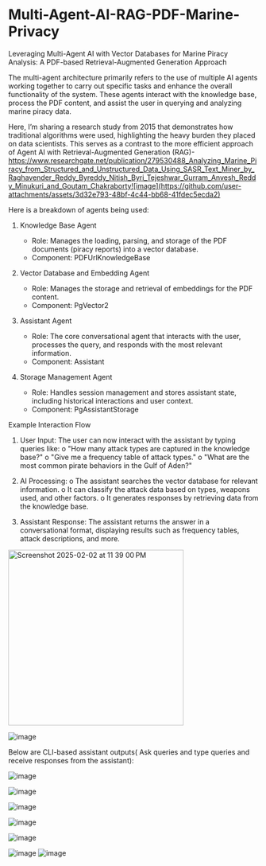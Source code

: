 # Multi-Agent-AI-RAG-PDF-Marine-Privacy
Leveraging Multi-Agent AI with Vector Databases for Marine Piracy Analysis: A PDF-based Retrieval-Augmented Generation Approach

The multi-agent architecture primarily refers to the use of multiple AI agents working together to carry out specific tasks and enhance the overall functionality of the system. These agents interact with the knowledge base, process the PDF content, and assist the user in querying and analyzing marine piracy data. 


Here, I’m sharing a research study from 2015 that demonstrates how traditional algorithms were used, highlighting the heavy burden they placed on data scientists. This serves as a contrast to the more efficient approach of Agent AI with Retrieval-Augmented Generation (RAG)- https://www.researchgate.net/publication/279530488_Analyzing_Marine_Piracy_from_Structured_and_Unstructured_Data_Using_SASR_Text_Miner_by_Raghavender_Reddy_Byreddy_Nitish_Byri_Tejeshwar_Gurram_Anvesh_Reddy_Minukuri_and_Goutam_Chakraborty![image](https://github.com/user-attachments/assets/3d32e793-48bf-4c44-bb68-41fdec5ecda2)


Here is a breakdown of agents being used:
1. Knowledge Base Agent
   -  Role: Manages the loading, parsing, and storage of the PDF documents (piracy reports) into a vector database.
   -  Component: PDFUrlKnowledgeBase

2. Vector Database and Embedding Agent
   -  Role: Manages the storage and retrieval of embeddings for the PDF content.
   -  Component: PgVector2

3. Assistant Agent
   -  Role: The core conversational agent that interacts with the user, processes the query, and responds with the most relevant information.
   -  Component: Assistant

4. Storage Management Agent
   -  Role: Handles session management and stores assistant state, including historical interactions and user context.
   -  Component: PgAssistantStorage


Example Interaction Flow

1.	User Input: The user can now interact with the assistant by typing queries like:
o	"How many attack types are captured in the knowledge base?"
o	"Give me a frequency table of attack types."
o	"What are the most common pirate behaviors in the Gulf of Aden?"

2.	AI Processing:
o	The assistant searches the vector database for relevant information.
o	It can classify the attack data based on types, weapons used, and other factors.
o	It generates responses by retrieving data from the knowledge base.
3.	Assistant Response: The assistant returns the answer in a conversational format, displaying results such as frequency tables, attack descriptions, and more.



<img width="353" alt="Screenshot 2025-02-02 at 11 39 00 PM" src="https://github.com/user-attachments/assets/d9d381a9-ca05-4bfb-9882-1cbbd1418ac6" />


![image](https://github.com/user-attachments/assets/1eca6f6f-087d-43a3-bed0-c20450a2d395)


Below are CLI-based assistant outputs( Ask queries and type queries and receive responses from the assistant):

![image](https://github.com/user-attachments/assets/42990efc-1606-40da-828d-18ea0045bf20)


![image](https://github.com/user-attachments/assets/fb11d7a5-8543-4271-bc29-bb339851b171)

![image](https://github.com/user-attachments/assets/1ffae629-41d1-44e1-a052-a5c4c25ea486)


![image](https://github.com/user-attachments/assets/f42de070-2f49-4a82-acae-7f86b00b7a0d)

![image](https://github.com/user-attachments/assets/b45bb181-e1b2-4371-a5b4-786c7be76586)

![image](https://github.com/user-attachments/assets/b26cbff8-ebbc-4884-b709-bb6a2e33ca57)
![image](https://github.com/user-attachments/assets/88fc9044-3eac-4a81-a67a-76033a568a6a)





